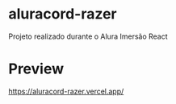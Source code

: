 # aluracord-razer

Projeto realizado durante o Alura Imersão React

# Preview

https://aluracord-razer.vercel.app/
